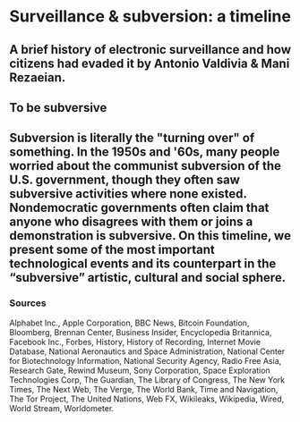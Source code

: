 <h1>Surveillance & subversion: a timeline<h2>
<p>A brief history of electronic surveillance and how citizens had evaded it by Antonio Valdivia & Mani Rezaeian.<p>

<h2>To be subversive<h2>
<p>Subversion is literally the "turning over" of something. In the 1950s and '60s, many people worried about the communist subversion of the U.S. government, though they often saw subversive activities where none existed. Nondemocratic governments often claim that anyone who disagrees with them or joins a demonstration is subversive. On this timeline, we present some of the most important technological events and its counterpart in the “subversive” artistic, cultural and social sphere.</p>

<h3>Sources</h3>
<p>Alphabet Inc., Apple Corporation, BBC News, Bitcoin Foundation, Bloomberg, Brennan Center, Business Insider, Encyclopedia Britannica, Facebook Inc., Forbes, History, History of Recording, Internet Movie Database, National Aeronautics and Space Administration, National Center for Biotechnology Information, National Security Agency, Radio Free Asia, Research Gate, Rewind Museum, Sony Corporation, Space Exploration Technologies Corp, The Guardian, The Library of Congress, The New York Times, The Next Web, The Verge, The World Bank, Time and Navigation, The Tor Project, The United Nations, Web FX, Wikileaks, Wikipedia, Wired, World Stream, Worldometer.</p>
